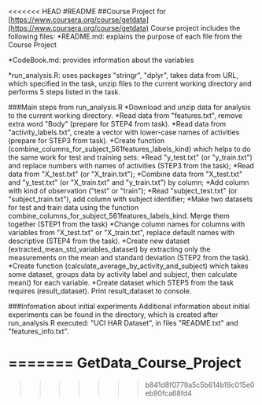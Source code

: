 <<<<<<< HEAD
#README
##Course Project for [https://www.coursera.org/course/getdata](https://www.coursera.org/course/getdata)
Course project includes the following files:
*README.md: explains the purpose of each file from the Course Project  

*CodeBook.md: provides information about the variables

*run_analysis.R: uses packages "stringr", "dplyr", takes data from URL, which specified in the task, unzip files to the current working directory and performs 5 steps listed in the task.

###Main steps from run_analysis.R
*Download and unzip data for analysis to the current working directory.
*Read data from "features.txt", remove extra word "Body" (prepare for STEP4 from task).
*Read data from "activity_labels.txt", create a vector with lower-case names of activities (prepare for STEP3 from task).
*Create function (combine_columns_for_subject_561features_labels_kind) which helps to do the same work for test and training sets:
  *Read "y_test.txt" (or "y_train.txt") and replace numbers with names of activities (STEP3 from the task);
  *Read data from "X_test.txt" (or "X_train.txt");
  *Combine data from "X_test.txt" and "y_test.txt" (or "X_train.txt" and "y_train.txt") by column;
  *Add column with kind of observation ("test" or "train");
  *Read "subject_test.txt" (or "subject_train.txt"), add column with  subject identifier;
*Make two datasets for test and train data using the function combine_columns_for_subject_561features_labels_kind. Merge them together (STEP1 from the task)
*Change column names for columns with variables from "X_test.txt" or "X_train.txt", replace default names with descriptive (STEP4 from the task).
*Create new dataset (extracted_mean_std_variables_dataset) by extracting only the measurements on the mean and standard deviation (STEP2 from the task).
*Create function (calculate_average_by_activity_and_subject) which takes some dataset, groups data by activity label and subject, then calculate mean() for each variable.
*Create dataset which STEP5 from the task requires (result_dataset). Print result_dataset to console.

###Infomation about initial experiments
Additional information about initial experiments can be found in the directory, which is created after run_analysis.R executed: "UCI HAR Dataset", in files "README.txt" and "features_info.txt". 



=======
GetData_Course_Project
======================
>>>>>>> b841d8f0779a5c5b614b19c015e0eb90fca68fd4
